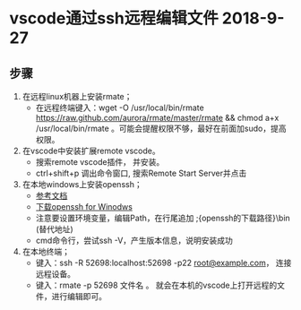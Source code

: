 # vscode通过ssh远程编辑文件 2018-9-27
## 步骤
   1. 在远程linux机器上安装rmate；
      - 在远程终端键入：wget -O /usr/local/bin/rmate https://raw.github.com/aurora/rmate/master/rmate && chmod a+x /usr/local/bin/rmate 。可能会提醒权限不够，最好在前面加sudo，提高权限。
   2. 在vscode中安装扩展remote vscode。
      - 搜索remote vscode插件， 并安装。
      - ctrl+shift+p 调出命令窗口, 搜索Remote Start Server并点击
   3. 在本地windows上安装openssh；
      - [参考文档](https://blog.csdn.net/qq_25673113/article/details/64131516)
      - [下载openssh for Winodws](http://linux.linuxidc.com/index.php?folder=MjAxNMTq18rBzy8y1MIvMTTI1S9XaW5kb3dzIDfD/MHu0NDPwsq508NTU0jNqLn9w9jUv7XHwrxMaW51eA==)
      - 注意要设置环境变量，编辑Path，在行尾追加 ;{openssh的下载路径}\bin (替代地址)
      - cmd命令行，尝试ssh -V，产生版本信息，说明安装成功
   4. 在本地终端；
      - 键入：ssh -R 52698:localhost:52698 -p22 root@example.com， 连接远程设备。
      - 键入：rmate -p 52698 文件名 。 就会在本机的vscode上打开远程的文件，进行编辑即可。
